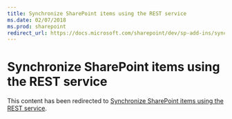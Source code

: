 ```yaml
---
title: Synchronize SharePoint items using the REST service
ms.date: 02/07/2018
ms.prod: sharepoint
redirect_url: https://docs.microsoft.com/sharepoint/dev/sp-add-ins/synchronize-sharepoint-items-using-the-rest-service
---
```



# Synchronize SharePoint items using the REST service

This content has been redirected to [Synchronize SharePoint items using the REST service](../../sp-add-ins/synchronize-sharepoint-items-using-the-rest-service.md).